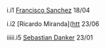 i.i1 [Francisco Sanchez](https://github.com/Franciscosanchezl) 18/04

i.i2 [Ricardo Miranda]([htt](https://github.com/Rcrdo0409) 23/06


iiiii.i5 [Sebastian Danker](https://github.com/SDanker) 23/01
